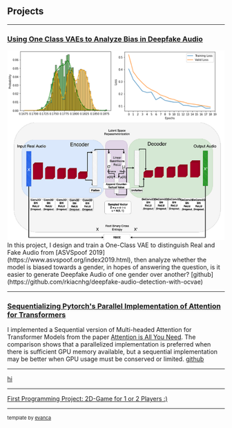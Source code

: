 ## Projects

---

### [Using One Class VAEs to Analyze Bias in Deepfake Audio](https://www.youtube.com/watch?v=m44fEsZHE5w&list=PLp-0K3kfddPw0hVKPZa5JJL9fqLn_mUjO&index=24)
<img src="images/ocvaepic.png?raw=true"/>
In this project, I design and train a One-Class VAE to distinguish Real and Fake Audio from [ASVSpoof 2019](https://www.asvspoof.org/index2019.html), then analyze whether the model is biased towards a gender, in hopes of answering the question, is it easier to generate Deepfake Audio of one gender over another? 
[github] (https://github.com/rkiacnhg/deepfake-audio-detection-with-ocvae)

---
### [Sequentializing Pytorch's Parallel Implementation of Attention for Transformers](https://github.com/rkiacnhg/sequentializing-attention-pytorch/blob/main/sequentializing_attention.ipynb)
I implemented a Sequential version of Multi-headed Attention for Transformer Models from the paper [Attention is All You Need](https://arxiv.org/pdf/1706.03762.pdf). 
The comparison shows that a parallelized implementation is preferred when there is sufficient GPU memory available, but a sequential implementation may be better when GPU usage must be conserved or limited. [github](https://github.com/rkiacnhg/sequentializing-attention-pytorch/)

---
[hi](http://example.com/)

---
[First Programming Project: 2D-Game for 1 or 2 Players :)](https://www.youtube.com/watch?v=LaxB_8od_JU&list=LL&index=39&t=7s)

---
<p style="font-size:11px">template by <a href="https://github.com/evanca/quick-portfolio">evanca</a></p>
<!-- Remove above link if you don't want to attibute -->
